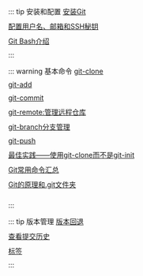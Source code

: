 <style scoped>
    a{
        display: inline-block;
        margin-bottom: 10px;
    }
</style>

::: tip 安装和配置
[安装Git](Git/安装Git.md)     
[配置用户名、邮箱和SSH秘钥](Git/配置用户名、邮箱和SSH秘钥.md)    
[Git Bash介绍](Git/Git-Bash介绍.md)    
:::


:::  warning  基本命令
[git-clone](Git/git-clone.md)    
[git-add](Git/git-add.md)    
[git-commit](Git/git-commit.md)    
[git-remote:管理远程仓库](git-remote:管理远程仓库.md)    
[git-branch分支管理](Git/git-branch分支管理.md)    
[git-push](Git/git-push.md)    
[最佳实践——使用git-clone而不是git-init](Git/最佳实践——使用git-clone而不是git-init.md)    
[Git常用命令汇总](Git/Git常用命令汇总.md)    
[Git的原理和.git文件夹](Git/Git的原理和.git文件夹.md)    

:::


::: tip 版本管理
[版本回退](Git/版本回退.md)    
[查看提交历史](Git/查看提交历史.md)    
[标签](Git/标签.md)    
:::